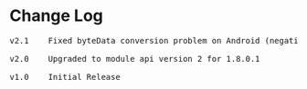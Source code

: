 # Change Log
<pre>
v2.1	Fixed byteData conversion problem on Android (negative values, string conversion)

v2.0	Upgraded to module api version 2 for 1.8.0.1

v1.0    Initial Release
